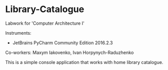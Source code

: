 # Library-Catalogue
Labwork for 'Computer Architecture I'

Instruments:
 - JetBrains PyCharm Community Edition 2016.2.3

Co-workers: Maxym Iakovenko, Ivan Horpynych-Raduzhenko

This is a simple console application that works with home library catalogue.
